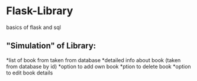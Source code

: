 # Flask-Library
basics of flask and sql
## "Simulation" of Library:
   *list of book from taken from database
   *detailed info about book (taken from database by id)
   *option to add own book
   *ption to delete book
   *option to edit book details
